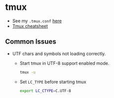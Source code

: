 # tmux

- See my `.tmux.conf` [here](https://github.com/8hantanu/dots/blob/main/.tmux.conf)
- [Tmux cheatsheet](https://tmuxcheatsheet.com/)

## Common Issues

- UTF chars and symbols not loading correctly.
  - Start tmux in UTF-8 support enabled mode.

    ```bash
    tmux -u
    ```

  - Set `LC_TYPE` before starting tmux

    ```bash
    export LC_CTYPE=C.UTF-8
    ```
